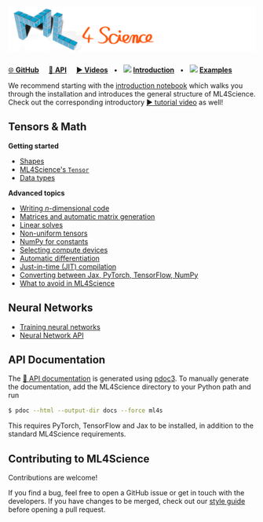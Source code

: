 # ![ML4Science](images/Banner.png)

[🌐 **GitHub**](https://github.com/holl-/ML4Science)
&nbsp;&nbsp;&nbsp; [🔗 **API**](ml4s)
&nbsp;&nbsp;&nbsp; [**▶ Videos**]()
&nbsp; • &nbsp; [<img src="https://www.tensorflow.org/images/colab_logo_32px.png" height=16>](https://colab.research.google.com/github/holl-/ML4Science/blob/main/docs/Introduction.ipynb) [**Introduction**](https://holl-.github.io/ML4Science/Introduction.html)
&nbsp; • &nbsp; [<img src="https://www.tensorflow.org/images/colab_logo_32px.png" height=16>](https://colab.research.google.com/github/holl-/ML4Science/blob/main/docs/Examples.ipynb) [**Examples**](https://holl-.github.io/ML4Science/Examples.html)


We recommend starting with the [introduction notebook](Introduction.html) which walks you through the installation and introduces the general structure of ML4Science.
Check out the corresponding introductory [▶ tutorial video]() as well!

## Tensors & Math

**Getting started**

* [Shapes](Shapes.html)
* [ML4Science's `Tensor`](Tensors.html)
* [Data types](Data_Types.html)


**Advanced topics**

* [Writing *n*-dimensional code](N_Dimensional.html)
* [Matrices and automatic matrix generation](Matrices.html)
* [Linear solves](Linear_Solves.html)
* [Non-uniform tensors](Non_Uniform.html)
* [NumPy for constants](NumPy_Constants.html)
* [Selecting compute devices](Devices.html)
* [Automatic differentiation](Autodiff.html)
* [Just-in-time (JIT) compilation](JIT.html)
* [Converting between Jax, PyTorch, TensorFlow, NumPy](Convert.html)
* [What to avoid in ML4Science](Limitations.md)

## Neural Networks

* [Training neural networks](Networks.html)
* [Neural Network API](ml4s/nn.html)



## API Documentation

The [🔗 API documentation](ml4s) is generated using [pdoc3](https://pdoc3.github.io/pdoc/).
To manually generate the documentation, add the ML4Science directory to your Python path and run
```bash
$ pdoc --html --output-dir docs --force ml4s
```
This requires PyTorch, TensorFlow and Jax to be installed, in addition to the standard ML4Science requirements.


## Contributing to ML4Science

Contributions are welcome!

If you find a bug, feel free to open a GitHub issue or get in touch with the developers.
If you have changes to be merged, check out our [style guide](https://github.com/holl-/ML4Science/blob/main/CONTRIBUTING.md) before opening a pull request.
